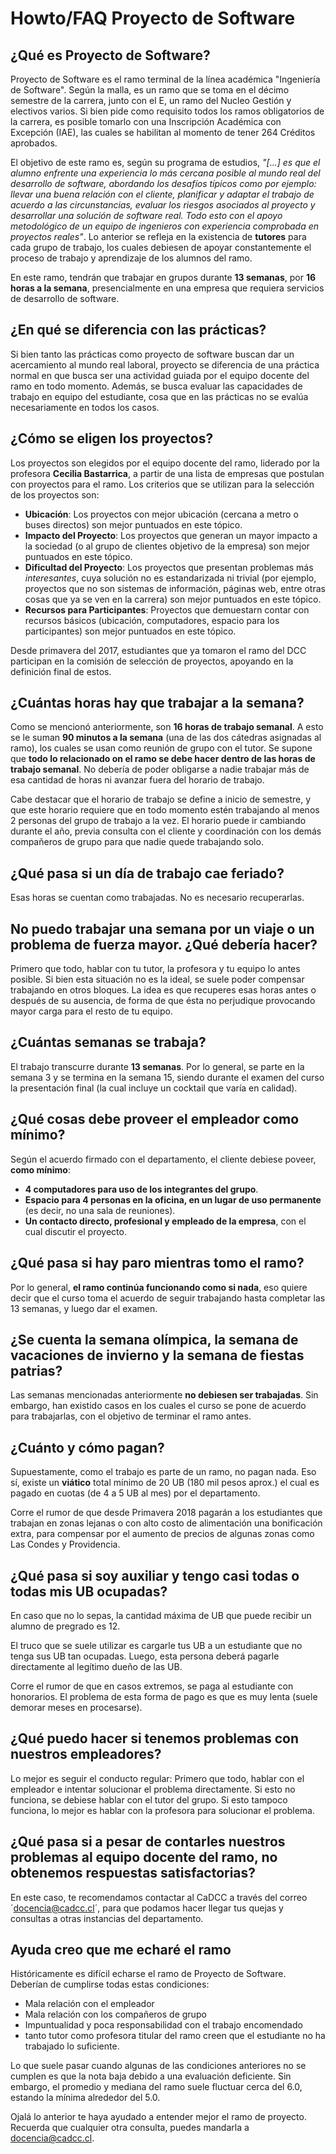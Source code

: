 # Howto/FAQ Proyecto de Software

## ¿Qué es Proyecto de Software?

Proyecto de Software es el ramo terminal de la línea académica "Ingeniería de Software". Según la malla, es un ramo que se toma en el décimo semestre de la carrera, junto con el E, un ramo del Nucleo Gestión y electivos varios. Si bien pide como requisito todos los ramos obligatorios de la carrera, es posible tomarlo con una Inscripción Académica con Excepción (IAE), las cuales se habilitan al momento de tener 264 Créditos aprobados.

El objetivo de este ramo es, según su programa de estudios, _"[...] es que el alumno enfrente una experiencia lo más cercana posible al mundo real del desarrollo de software, abordando los desafíos típicos como por ejemplo: llevar una buena relación con el cliente, planificar y adaptar el trabajo de acuerdo a las circunstancias, evaluar los riesgos asociados al proyecto y desarrollar una solución de software real. Todo esto con el apoyo metodológico de un equipo de ingenieros con experiencia comprobada en proyectos reales"_. Lo anterior se refleja en la existencia de **tutores** para cada grupo de trabajo, los cuales debiesen de apoyar constantemente el proceso de trabajo y aprendizaje de los alumnos del ramo.

En este ramo, tendrán que trabajar en grupos durante **13 semanas**, por **16 horas a la semana**, presencialmente en una empresa que requiera servicios de desarrollo de software.

## ¿En qué se diferencia con las prácticas?

Si bien tanto las prácticas como proyecto de software buscan dar un acercamiento al mundo real laboral, proyecto se diferencia de una práctica normal en que busca ser una actividad guiada por el equipo docente del ramo en todo momento. Además, se busca evaluar las capacidades de trabajo en equipo del estudiante, cosa que en las prácticas no se evalúa necesariamente en todos los casos.

## ¿Cómo se eligen los proyectos?

Los proyectos son elegidos por el equipo docente del ramo, liderado por la profesora **Cecilia Bastarrica**, a partir de una lista de empresas que postulan con proyectos para el ramo. Los criterios que se utilizan para la selección de los proyectos son:

* **Ubicación**: Los proyectos con mejor ubicación (cercana a metro o buses directos) son mejor puntuados en este tópico.
* **Impacto del Proyecto**: Los proyectos que generan un mayor impacto a la sociedad (o al grupo de clientes objetivo de la empresa) son mejor puntuados en este tópico.
* **Dificultad del Proyecto**: Los proyectos que presentan problemas más _interesantes_, cuya solución no es estandarizada ni trivial (por ejemplo, proyectos que no son sistemas de información, páginas web, entre otras cosas que ya se ven en la carrera) son mejor puntuados en este tópico.
* **Recursos para Participantes**: Proyectos que demuestarn contar con recursos básicos (ubicación, computadores, espacio para los participantes) son mejor puntuados en este tópico.

Desde primavera del 2017, estudiantes que ya tomaron el ramo del DCC participan en la comisión de selección de proyectos, apoyando en la definición final de estos.

## ¿Cuántas horas hay que trabajar a la semana?

Como se mencionó anteriormente, son **16 horas de trabajo semanal**. A esto se le suman **90 minutos a la semana** (una de las dos cátedras asignadas al ramo), los cuales se usan como reunión de grupo con el tutor. Se supone que **todo lo relacionado on el ramo se debe hacer dentro de las horas de trabajo semanal**. No debería de poder obligarse a nadie trabajar más de esa cantidad de horas ni avanzar fuera del horario de trabajo.

Cabe destacar que el horario de trabajo se define a inicio de semestre, y que este horario requiere que en todo momento estén trabajando al menos 2 personas del grupo de trabajo a la vez. El horario puede ir cambiando durante el año, previa consulta con el cliente y coordinación con los demás compañeros de grupo para que nadie quede trabajando solo.

## ¿Qué pasa si un día de trabajo cae feriado?

Esas horas se cuentan como trabajadas. No es necesario recuperarlas.

## No puedo trabajar una semana por un viaje o un problema de fuerza mayor. ¿Qué debería hacer?

Primero que todo, hablar con tu tutor, la profesora y tu equipo lo antes posible. Si bien esta situación no es la ideal, se suele poder compensar trabajando en otros bloques. La idea es que recuperes esas horas antes o después de su ausencia, de forma de que ésta no perjudique provocando mayor carga para el resto de tu equipo.

## ¿Cuántas semanas se trabaja?

El trabajo transcurre durante **13 semanas**. Por lo general, se parte en la semana 3 y se termina en la semana 15, siendo durante el examen del curso la presentación final (la cual incluye un cocktail que varía en calidad). 

## ¿Qué cosas debe proveer el empleador como mínimo?

Según el acuerdo firmado con el departamento, el cliente debiese poveer, **como mínimo**:

* **4 computadores para uso de los integrantes del grupo**. 
* **Espacio para 4 personas en la oficina, en un lugar de uso permanente** (es decir, no una sala de reuniones).
* **Un contacto directo, profesional y empleado de la empresa**, con el cual discutir el proyecto.

## ¿Qué pasa si hay paro mientras tomo el ramo?

Por lo general, **el ramo continúa funcionando como si nada**, eso quiere decir que el curso toma el acuerdo de seguir trabajando hasta completar las 13 semanas, y luego dar el examen.

## ¿Se cuenta la semana olímpica, la semana de vacaciones de invierno y la semana de fiestas patrias?

Las semanas mencionadas anteriormente **no debiesen ser trabajadas**. Sin embargo, han existido casos en los cuales el curso se pone de acuerdo para trabajarlas, con el objetivo de terminar el ramo antes.

## ¿Cuánto y cómo pagan?

Supuestamente, como el trabajo es parte de un ramo, no pagan nada. Eso sí, existe un **viático** total mínimo de 20 UB (180 mil pesos aprox.) el cual es pagado en cuotas (de 4 a 5 UB al mes) por el departamento.

Corre el rumor de que desde Primavera 2018 pagarán a los estudiantes que trabajan en zonas lejanas o con alto costo de alimentación una bonificación extra, para compensar por el aumento de precios de algunas zonas como Las Condes y Providencia.

## ¿Qué pasa si soy auxiliar y tengo casi todas o todas mis UB ocupadas?

En caso que no lo sepas, la cantidad máxima de UB que puede recibir un alumno de pregrado es 12.

El truco que se suele utilizar es cargarle tus UB a un estudiante que no tenga sus UB tan ocupadas. Luego, esta persona deberá pagarle directamente al legítimo dueño de las UB.

Corre el rumor de que en casos extremos, se paga al estudiante con honorarios. El problema de esta forma de pago es que es muy lenta (suele demorar meses en procesarse).

## ¿Qué puedo hacer si tenemos problemas con nuestros empleadores?

Lo mejor es seguir el conducto regular: Primero que todo, hablar con el empleador e intentar solucionar el problema directamente. Si esto no funciona, se debiese hablar con el tutor del grupo. Si esto tampoco funciona, lo mejor es hablar con la profesora para solucionar el problema.

## ¿Qué pasa si a pesar de contarles nuestros problemas al equipo docente del ramo, no obtenemos respuestas satisfactorias?

En este caso, te recomendamos contactar al CaDCC a través del correo ´docencia@cadcc.cl´, para que podamos hacer llegar tus quejas y consultas a otras instancias del departamento.

## Ayuda creo que me echaré el ramo

Históricamente es difícil echarse el ramo de Proyecto de Software. Deberían de cumplirse todas estas condiciones:

* Mala relación con el empleador
* Mala relación con los compañeros de grupo
* Impuntualidad y poca responsabilidad con el trabajo encomendado
* tanto tutor como profesora titular del ramo creen que el estudiante no ha trabajado lo suficiente.

Lo que suele pasar cuando algunas de las condiciones anteriores no se cumplen es que la nota baja debido a una evaluación deficiente. Sin embargo, el promedio y mediana del ramo suele fluctuar cerca del 6.0, estando la mínima alrededor del 5.0.

Ojalá lo anterior te haya ayudado a entender mejor el ramo de proyecto. Recuerda que cualquier otra consulta, puedes mandarla a docencia@cadcc.cl.
